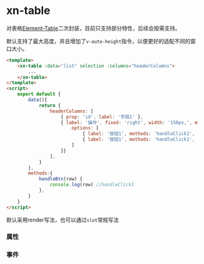 # xn-table
对表格[Element-Table](https://element.eleme.cn/#/zh-CN/component/table)二次封装，目前只支持部分特性，后续会按需支持。

默认支持了最大高度，并且增加了`v-auto-height`指令，以便更好的适配不同的窗口大小。

``` html javascript
<template>
    <xn-table :data="list" selection :columns="headerColumns">
        ...
    </xn-table>
</template>
<script>
    export default {
        data(){
            return {
                headerColumns: [
                    { prop: 'id', label: '字段1' },
                    { label: '操作', fixed: 'right', width: '150px,', more: {
                        options: [
                            { label: '按钮1', methods: 'handleClick1', icon: 'el-icon-delete' },
                            { label: '按钮1', methods: 'handleClick1', icon: 'el-icon-delete' }
                        ]
                    }}
                ],
            }
        },
        methods:{
            handleBtn(row) {
                console.log(row) //handleClick1
            },
        }
    }
</script>
```
默认采用render写法，也可以通过`slot`常规写法


### 属性

<api :list="list"></api>

<script>
   export default {
        data(){
            return {
                list:[
                    {query:'data',desc:'显示的数据',type:'array',options:'-',default:'-'},
                    {query:'columns',desc:'表头',type:'array',options:'-',default:'-'},
                    {query:'v-auth-height',desc:'自适应高度',type:'number',options:'-',default:'95'},
                    {query:'max-height',desc:'最大高度（如果开启v-auth-height，自动计算）',type:'number',options:'-',default:'0'},
                    {query:'show-page',desc:'是否显示分页',type:'boolean',options:"true,false",default:'true'},
                    {query:'index',desc:'是否显示行号',type:'boolean',options:"true,false",default:'true'},
                    {query:'selection',desc:'是否显示选择框',type:'boolean',options:"true,false",default:'false'},
                ]
            }
        }
    }
</script>
 
 ### 事件